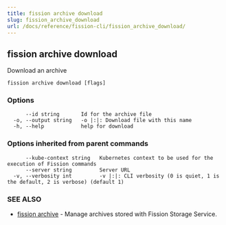 ```yaml
---
title: fission archive download
slug: fission_archive_download
url: /docs/reference/fission-cli/fission_archive_download/
---
```

## fission archive download

Download an archive

```
fission archive download [flags]
```

### Options

```
      --id string       Id for the archive file
  -o, --output string   -o |:|: Download file with this name
  -h, --help            help for download
```

### Options inherited from parent commands

```
      --kube-context string   Kubernetes context to be used for the execution of Fission commands
      --server string         Server URL
  -v, --verbosity int         -v |:|: CLI verbosity (0 is quiet, 1 is the default, 2 is verbose) (default 1)
```

### SEE ALSO

* [fission archive](/docs/reference/fission-cli/fission_archive/)	 - Manage archives stored with Fission Storage Service.

